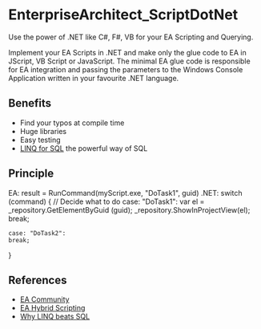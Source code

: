 # EnterpriseArchitect_ScriptDotNet
Use the power of .NET like C#, F#, VB for your EA Scripting and Querying.

Implement your EA Scripts in .NET and make only the glue code to EA in JScript, VB Script or JavaScript. The minimal EA glue code is responsible for EA integration and passing the parameters to the Windows Console Application written in your favourite .NET language.

## Benefits

* Find your typos at compile time
* Huge libraries
* Easy testing
* [LINQ for SQL](https://www.linqpad.net/WhyLINQBeatsSQL.aspx) the powerful way of SQL

## Principle

EA:  result = RunCommand(myScript.exe, "DoTask1", guid)
.NET: 
switch (command) {  // Decide what to do
    case: "DoTask1":
       var el = _repository.GetElementByGuid (guid); 
       _repository.ShowInProjectView(el);
    break;

    case: "DoTask2":
    break;

}

## References

* [EA Community](https://community.sparxsystems.com/community-resources/1065-use-c-java-for-your-vb-script)
* [EA Hybrid Scripting](https://github.com/Helmut-Ortmann/EnterpriseArchitect_hoTools/wiki/HybridScripting)
* [Why LINQ beats SQL](https://www.linqpad.net/WhyLINQBeatsSQL.aspx)


